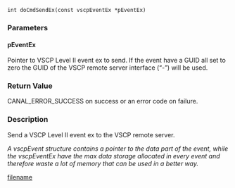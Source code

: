 


```clike
int doCmdSendEx(const vscpEventEx *pEventEx)
```

### Parameters

#### pEventEx
Pointer to VSCP Level II event ex to send. If the event have a GUID all set to zero the GUID of the VSCP remote server interface (“-”) will be used.

### Return Value
CANAL_ERROR_SUCCESS on success or an error code on failure. 

### Description
Send a VSCP Level II event ex to the VSCP remote server.

*A vscpEvent structure contains a pointer to the data part of the event, while the vscpEventEx have the max data storage allocated in every event and therefore waste a lot of memory that can be used in a better way.*




[filename](./bottom_copyright.md ':include')
